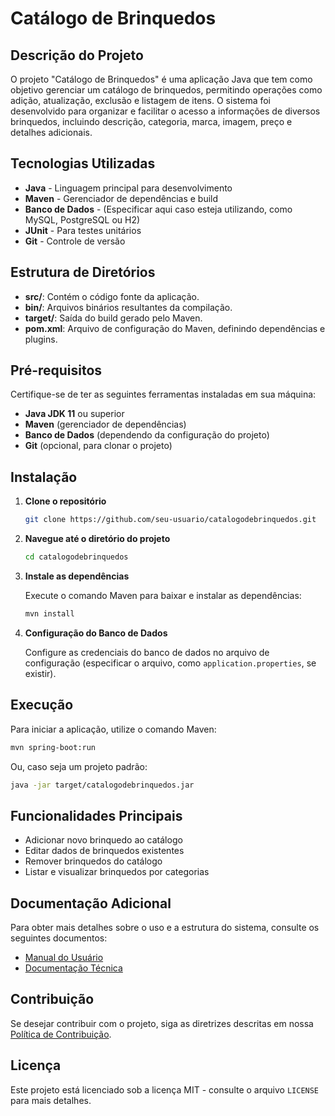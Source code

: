 # Catálogo de Brinquedos

## Descrição do Projeto

O projeto "Catálogo de Brinquedos" é uma aplicação Java que tem como objetivo gerenciar um catálogo de brinquedos, permitindo operações como adição, atualização, exclusão e listagem de itens. O sistema foi desenvolvido para organizar e facilitar o acesso a informações de diversos brinquedos, incluindo descrição, categoria, marca, imagem, preço e detalhes adicionais.

## Tecnologias Utilizadas

- **Java** - Linguagem principal para desenvolvimento
- **Maven** - Gerenciador de dependências e build
- **Banco de Dados** - (Especificar aqui caso esteja utilizando, como MySQL, PostgreSQL ou H2)
- **JUnit** - Para testes unitários
- **Git** - Controle de versão

## Estrutura de Diretórios

- **src/**: Contém o código fonte da aplicação.
- **bin/**: Arquivos binários resultantes da compilação.
- **target/**: Saída do build gerado pelo Maven.
- **pom.xml**: Arquivo de configuração do Maven, definindo dependências e plugins.

## Pré-requisitos

Certifique-se de ter as seguintes ferramentas instaladas em sua máquina:

- **Java JDK 11** ou superior
- **Maven** (gerenciador de dependências)
- **Banco de Dados** (dependendo da configuração do projeto)
- **Git** (opcional, para clonar o projeto)

## Instalação

1. **Clone o repositório**

   ```bash
   git clone https://github.com/seu-usuario/catalogodebrinquedos.git
   ```

2. **Navegue até o diretório do projeto**

   ```bash
   cd catalogodebrinquedos
   ```

3. **Instale as dependências**

   Execute o comando Maven para baixar e instalar as dependências:

   ```bash
   mvn install
   ```

4. **Configuração do Banco de Dados**

   Configure as credenciais do banco de dados no arquivo de configuração (especificar o arquivo, como `application.properties`, se existir).

## Execução

Para iniciar a aplicação, utilize o comando Maven:

```bash
mvn spring-boot:run
```

Ou, caso seja um projeto padrão:

```bash
java -jar target/catalogodebrinquedos.jar
```

## Funcionalidades Principais

- Adicionar novo brinquedo ao catálogo
- Editar dados de brinquedos existentes
- Remover brinquedos do catálogo
- Listar e visualizar brinquedos por categorias

## Documentação Adicional

Para obter mais detalhes sobre o uso e a estrutura do sistema, consulte os seguintes documentos:

- [Manual do Usuário](MANUAL_DO_USUARIO.md)
- [Documentação Técnica](DOCUMENTACAO_TECNICA.md)

## Contribuição

Se desejar contribuir com o projeto, siga as diretrizes descritas em nossa [Política de Contribuição](CONTRIBUTING.md).

## Licença

Este projeto está licenciado sob a licença MIT - consulte o arquivo `LICENSE` para mais detalhes.
